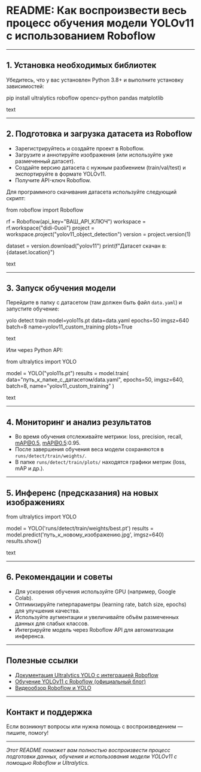 # README: Как воспроизвести весь процесс обучения модели YOLOv11 с использованием Roboflow

---

## 1. Установка необходимых библиотек

Убедитесь, что у вас установлен Python 3.8+ и выполните установку зависимостей:

pip install ultralytics roboflow opencv-python pandas matplotlib

text

---

## 2. Подготовка и загрузка датасета из Roboflow

- Зарегистрируйтесь и создайте проект в Roboflow.
- Загрузите и аннотируйте изображения (или используйте уже размеченный датасет).
- Создайте версию датасета с нужным разбиением (train/val/test) и экспортируйте в формате YOLOv11.
- Получите API-ключ Roboflow.

Для программного скачивания датасета используйте следующий скрипт:

from roboflow import Roboflow

rf = Roboflow(api_key="ВАШ_API_КЛЮЧ")
workspace = rf.workspace("didi-0uoii")
project = workspace.project("yolov11_object_detection")
version = project.version(1)

dataset = version.download("yolov11")
print(f"Датасет скачан в: {dataset.location}")

text

---

## 3. Запуск обучения модели

Перейдите в папку с датасетом (там должен быть файл `data.yaml`) и запустите обучение:

yolo detect train model=yolo11s.pt data=data.yaml epochs=50 imgsz=640 batch=8 name=yolov11_custom_training plots=True

text

Или через Python API:

from ultralytics import YOLO

model = YOLO("yolo11s.pt")
results = model.train(
data="путь_к_папке_с_датасетом/data.yaml",
epochs=50,
imgsz=640,
batch=8,
name="yolov11_custom_training"
)

text

---

## 4. Мониторинг и анализ результатов

- Во время обучения отслеживайте метрики: loss, precision, recall, mAP@0.5, mAP@0.5:0.95.
- После завершения обучения веса модели сохраняются в `runs/detect/train/weights/`.
- В папке `runs/detect/train/plots/` находятся графики метрик (loss, mAP и др.).

---

## 5. Инференс (предсказания) на новых изображениях

from ultralytics import YOLO

model = YOLO('runs/detect/train/weights/best.pt')
results = model.predict('путь_к_новому_изображению.jpg', imgsz=640)
results.show()

text

---

## 6. Рекомендации и советы

- Для ускорения обучения используйте GPU (например, Google Colab).
- Оптимизируйте гиперпараметры (learning rate, batch size, epochs) для улучшения качества.
- Используйте аугментации и увеличивайте объём размеченных данных для слабых классов.
- Интегрируйте модель через Roboflow API для автоматизации инференса.

---

## Полезные ссылки

- [Документация Ultralytics YOLO с интеграцией Roboflow](https://docs.ultralytics.com/ru/yolov5/tutorials/roboflow_datasets_integration/)
- [Обучение YOLOv11 с Roboflow (официальный блог)](https://www.ultralytics.com/ru/blog/custom-training-ultralytics-yolo11-with-computer-vision-datasets)
- [Видеообзор Roboflow и YOLO](https://www.youtube.com/watch?v=Ux3vFV8NHgw)

---

## Контакт и поддержка

Если возникнут вопросы или нужна помощь с воспроизведением — пишите, помогу!

---

*Этот README поможет вам полностью воспроизвести процесс подготовки данных, обучения и использования модели YOLOv11 с помощью Roboflow и Ultralytics.*